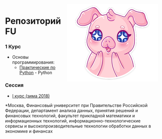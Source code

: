 <img src="pig.png" align="right" />

# Репозиторий FU

### 1 Курс

* Основы программирования:
	* [Практические по Python](#) - Python

### Сессия
* [I курс (зима 2018)](#)

*Москва, Финансовый университет при Правительстве Российской Федерации, департамент анализа данных, принятия решений и финансовых технологий, факультет прикладной математики и информационных технологий, информационно-технологические сервисы и высокопроизводительные технологии обработки данных в экономике и финансах